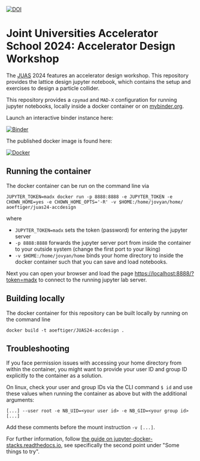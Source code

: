 [![DOI](https://zenodo.org/badge/752701535.svg)](https://zenodo.org/doi/10.5281/zenodo.10877902)

# Joint Universities Accelerator School 2024: Accelerator Design Workshop

The [JUAS](https://www.esi-archamps.eu/juas-presentation/) 2024 features an accelerator design workshop. This repository provides the lattice design jupyter notebook, which contains the setup and exercises to design a particle collider.

This repository provides a `cpymad` and `MAD-X` configuration for running jupyter notebooks, locally inside a docker container or on [mybinder.org](https://mybinder.org/).

Launch an interactive binder instance here:

[![Binder](https://mybinder.org/badge_logo.svg)](https://mybinder.org/v2/gh/aoeftiger/JUAS24-accdesign/v1.1)

The published docker image is found here:

[![Docker](https://shields.api-test.nl:/docker/image-size/aoeftiger/juas24-accdesign?logo=docker)](https://hub.docker.com/r/aoeftiger/juas24-accdesign)

## Running the container
The docker container can be run on the command line via

    JUPYTER_TOKEN=madx docker run -p 8888:8888 -e JUPYTER_TOKEN -e CHOWN_HOME=yes -e CHOWN_HOME_OPTS='-R' -v $HOME:/home/jovyan/home/ aoeftiger/juas24-accdesign

where

 - `JUPYTER_TOKEN=madx` sets the token (password) for entering the jupyter server
 - `-p 8888:8888` forwards the jupyter server port from inside the container to your outside system (change the first port to your liking)
 - `-v $HOME:/home/jovyan/home` binds your home directory to inside the docker container such that you can save and load notebooks.

Next you can open your browser and load the page [https://localhost:8888/?token=madx](https://localhost:8888/?token=madx) to connect to the running jupyter lab server.

## Building locally
The docker container for this repository can be built locally by running on the command line

    docker build -t aoeftiger/JUAS24-accdesign .

## Troubleshooting
If you face permission issues with accessing your home directory from within the container, you might want to provide your user ID and group ID explicitly to the container as a solution.

On linux, check your user and group IDs via the CLI command `$ id` and use these values when running the container as above but with the additional arguments:

    [...] --user root -e NB_UID=<your user id> -e NB_GID=<your group id> [...]

Add these comments before the mount instruction `-v [...]`.

For further information, follow [the guide on jupyter-docker-stacks.readthedocs.io](https://jupyter-docker-stacks.readthedocs.io/en/latest/using/troubleshooting.html#permission-denied-when-mounting-volumes), see specifically the second point under "Some things to try".


